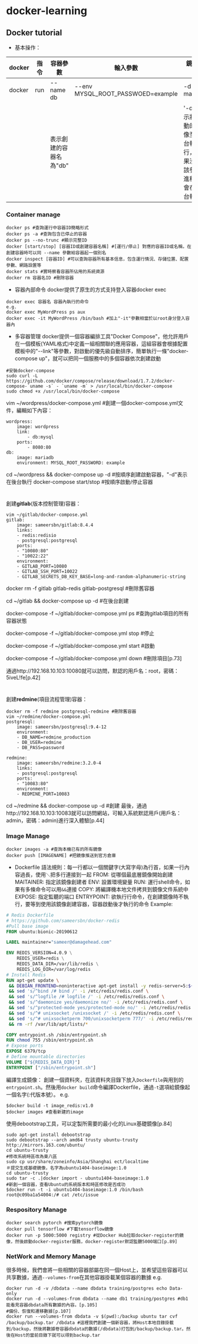 # docker-learning
Docker tutorial
-----
* 基本操作：

|docker|指令|容器參數|輸入參數|鏡像參數|
|---|---|---|---|---|
|docker|run|--name db|--env MYSQL_ROOT_PASSWOED=example|-d mariadb|
|||表示創建的容器名為"db"||'-d'表示將啟動的鏡像至後台執行，如果沒有該參數進程就會在前台執行|



### Container manage
```
docker ps #查詢運行中容器ID簡略形式
docker ps -a #查詢包含已停止的容器
docker ps --no-trunc #顯示完整ID
docker [start/stop] [容器ID或創建容器名稱] #[運行/停止] 對應的容器ID或名稱，在創建容器時可以同 --name 參數給容器起一個別名
docker inspect [容器ID] #可以查詢容器所有基本信息，包含運行情況、存儲位置、配置參數、網路設置等
docker stats #實時察看容器所佔用的系統資源
docker rm 容器名ID #刪除容器
```
* 容器內部命令
docker提供了原生的方式支持登入容器docker exec
```
docker exec 容器名 容器內執行的命令
e.g.
docker exec MyWordPress ps aux
docker exec -it MyWordPress /bin/bash #加上"-it"參數相當於以root身分登入容器內
```
* 多容器管理
docker提供一個容器編排工具"Docker Compose"，他允許用戶在一個模板(YAML格式)中定義一組相關聯的應用容器，這組容器會根據配置模板中的"--link"等參數，對啟動的優先級自動排序，簡單執行一條"docker-compose up"，就可以把同一個服務中的多個容器依次創建啟動
```
#安裝docker-compose
sudo curl -L https://github.com/docker/compose/release/download/1.7.2/docker-compose-`uname -s` - `uname -m` > /usr/local/bin/docker-compose
sudo chmod +x /usr/local/bin/docker-compose
```
vim ~/wordpress/docker-compose.yml #創建一個docker-compose.yml文件，編輯如下內容：
```
wordpress:
    image: wordpress
    link:
        - db:mysql
    ports:
        - 8080:80
db:
    image: mariadb
    environment: MYSQL_ROOT_PASSWORD: example
```
cd ~/wordpress && docker-compose up -d #按順序創建啟動容器，"-d"表示在後台執行
docker-compose start/stop #按順序啟動/停止容器
# 
創建**gitlab**(版本控制管理)容器：
```
vim ~/gitlab/docker-compose.yml
gitlab:
    image: sameersbn/gitlab:8.4.4
    links:
    - redis:redisio
    - postgresql:postgresql
    ports:
    - "10080:80"
    - "10022:22"
    environment:
    - GITLAB_PORT=10080
    - GITLAB_SSH_PORT=10022
    - GITLAB_SECRETS_DB_KEY_BASE=long-and-random-alphanumeric-string
```
docker rm -f gitlab gitlab-redis gitlab-postgresql #刪除舊容器

cd ~/gitlab && docker-compose up -d #在後台創建

docker-compose -f ~/gitlab/docker-compose.yml ps #查詢gitlab項目的所有容器狀態

docker-compose -f ~/gitlab/docker-compose.yml stop #停止

docker-compose -f ~/gitlab/docker-compose.yml start #啟動

docker-compose -f ~/gitlab/docker-compose.yml down #刪除項目[p.73]

通過http://192.168.10.103:10080就可以訪問，默認的用戶名：root，密碼：5iveL!fe[p.42]
#
創建**redmine**(項目流程管理)容器：
```
docker rm -f redmine postgresql-redmine #刪除舊容器
vim ~/redmine/docker-compose.yml
postgresql:
    image: sameersbn/postgresql:9.4-12
    environment:
    - DB_NAME=redmine_production
    - DB_USER=redmine
    - DB_PASS=password

redmine:
    image: sameersbn/redmine:3.2.0-4
    links:
    - postgresql:postgresql
    ports:
    - "10083:80"
    environment:
    - REDMINE_PORT=10083
```
cd ~/redmine && docker-compose up -d #創建
最後，通過http://192.168.10.103:10083就可以訪問網站，可輸入系統默認用戶(用戶名：admin，密碼：admin)進行深入體驗[p.44]

### Image Manage
```
docker images -a #查詢本機已有的所有鏡像
docker push [IMAGENAME] #把鏡像推送到官方倉庫
```
* Dockerfile
語法規則：每一行都以一個關鍵字(大寫字母)為行首，如果一行內容過長，使用`＼`把多行連接到一起
FROM: 從哪個最底層鏡像開始創建
MAITAINER: 指定該鏡像創建者
ENV: 設置環境變量
RUN: 運行shell命令，如果有多條命令可以用`&&`連接
COPY: 將編譯機本地文件拷貝到鏡像文件系統中
EXPOSE: 指定監聽的端口
ENTRYPOINT: 欲執行行命令，在創建鏡像時不執行，要等到使用該鏡像創建容器，容器啟動後才執行的命令
Example:
```dockerfile
# Redis Dockerfile
# https://github.com/sameersbn/docker-redis
#Pull base image
FROM ubuntu:bionic-20190612

LABEL maintainer="sameer@damagehead.com"

ENV REDIS_VERSION=4.0.9 \
    REDIS_USER=redis \
    REDIS_DATA_DIR=/var/lib/redis \
    REDIS_LOG_DIR=/var/log/redis
# Install Redis
RUN apt-get update \
 && DEBIAN_FRONTEND=noninteractive apt-get install -y redis-server=5:${REDIS_VERSION}* \
 && sed 's/^bind /# bind /' -i /etc/redis/redis.conf \
 && sed 's/^logfile /# logfile /' -i /etc/redis/redis.conf \
 && sed 's/^daemonize yes/daemonize no/' -i /etc/redis/redis.conf \
 && sed 's/^protected-mode yes/protected-mode no/' -i /etc/redis/redis.conf \
 && sed 's/^# unixsocket /unixsocket /' -i /etc/redis/redis.conf \
 && sed 's/^# unixsocketperm 700/unixsocketperm 777/' -i /etc/redis/redis.conf \
 && rm -rf /var/lib/apt/lists/*

COPY entrypoint.sh /sbin/entrypoint.sh
RUN chmod 755 /sbin/entrypoint.sh
# Expose ports
EXPOSE 6379/tcp
# Define mountable directories
VOLUME ["${REDIS_DATA_DIR}"]
ENTRYPOINT ["/sbin/entrypoint.sh"]
```
編譯生成鏡像：
創建一個資料夾，在該資料夾目錄下放入`Dockerfile`與用到的`entrypoint.sh`。然後用`docker build`命令編譯Dockerfile，通過`-t`選項給鏡像起一個名字(:代版本號）。
e.g.
```
$docker build -t image_redis:v1.0
$docker images #查看新建的image
```
使用debootstrap工具，可以定製所需要的最小化的Linux基礎鏡像[p.84]
```
sudo apt-get install debootstrap
sudo debootstrap --arch amd64 trusty ubuntu-trusty http://mirrors.163.com/ubuntu/
cd ubuntu-trusty
#修改系統時區改為東八區
sudo cp usr/share/zoneinfo/Asia/Shanghai ect/localtime
＃提交生成基礎鏡像，名字為ubuntu1404-baseimage:1.0
cd ubuntu-trusty
sudo tar -c .|docker import - ubuntu1404-baseimage:1.0
#新創一個容器，查看Ubuntu的系統版本和時區修改是否成功
$docker run -t -i ubuntu1404-baseimage:1.0 /bin/bash
root@c09ba1a54004:/# cat /etc/issue
```
### Respository Manage
```
docker search pytorch #搜索pytorch鏡像
docker pull tensorflow #下載tensorflow鏡像
docker run -p 5000:5000 registry #從Docker Hub拉取docker-register的鏡像，然後啟動docker-register服務，docker-register默認監聽5000端口[p.89]
```
### NetWork and Memory Manage
很多時候，我們會將一些相關的容器部屬在同一個Host上，並希望這些容器可以共享數據，通過`--volumes-from`在其他容器掛載某個容器的數據
e.g.
```
docker run -d -v /dbdata --name dbdata training/postgres echo Data-only
docker run -d --volumes-from dbdata --name db1 training/postgres #db1能看見容器dbdata所有數據的內容。[p.105]
#備份、恢復和遷移數據[p.107]
docker run --volumes-from dbdata -v $(pwd):/backup ubuntu tar cvf /backup/backup.tar /dbdata #這裡我們創建一個新容器，將Host本地目錄掛載到/backup，然後將數據卷容器dbdata的數據(/dbdata)打包到/backup/backup.tar。然後在Host的當前目錄下就可以得到backup.tar
```
